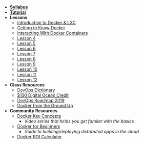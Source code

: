 - **[Syllabus](README.md)**
- **[Tutorial](https://www.katacoda.com)**
- **Lessons**
  - [Introduction to Docker & LXC](Lessons/Lesson1.md)
  - [Getting to Know Docker](Lessons/Lesson2.md)
  - [Interacting With Docker Containers](Lessons/Lesson3.md)
  - [Lesson 4](Lessons/Lesson4.md)
  - [Lesson 5](Lessons/Lesson5.md)
  - [Lesson 6](Lessons/Lesson6.md)
  - [Lesson 7](Lessons/Lesson7.md)
  - [Lesson 8](Lessons/Lesson8.md)
  - [Lesson 9](Lessons/Lesson9.md)
  - [Lesson 10](Lessons/Lesson10.md)
  - [Lesson 11](Lessons/Lesson11.md)
  - [Lesson 12](Lessons/Lesson12.md)
- **Class Resources**
  - [DevOps Dictionary](Resources/DevOpsDictionary.md)
  - [$100 Digital Ocean Credit](https://make.sc/docredit)
  - [DevOps Roadmap 2019](Resources/Roadmap.md)
  - [Docker from the Ground Up](Resources/DockerFromTheGroundUp.md)
- **Community Resources**
  - [Docker Key Concepts](https://medium.freecodecamp.org/docker-quick-start-video-tutorials-1dfc575522a0)
    - _Video series that helps you get familar with the basics_
  - [Docker for Beginners](https://docker-curriculum.com)
    -  _Guide to building/deploying distributed apps in the cloud_
  - [Docker ROI Calculator](https://www.docker.com/roicalculator)
